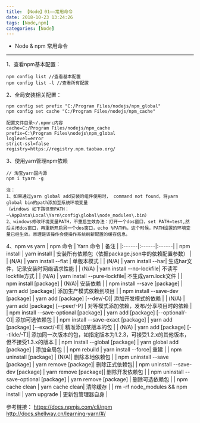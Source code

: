 ```yaml
---
title: 【Node】01——常用命令
date: 2018-10-23 13:24:26
tags: [Node,npm]
categories: [Node]
---
```

- Node & npm 常用命令
<!-- more -->

--------------------------------

1、查看npm基本配置：

	npm config list //查看基本配置
	npm config list -l //查看所有配置


2、全局安装相关配置：

	npm config set prefix "C:/Program Files/nodejs/npm_global"
	npm config set cache "C:/Program Files/nodejs/npm_cache" 

	配置文件目录~/.npmrc内容
	cache=C:/Program Files/nodejs/npm_cache
	prefix=C:\Program Files\nodejs\npm_global
	loglevel=error
	strict-ssl=false
	registry=https://registry.npm.taobao.org/
	
3、使用yarn管理npm依赖

	// 淘宝yarn国内源
	npm i tyarn -g

	注：
	1、如果通过yarn global add安装的组件使用时， command not found，将yarn global bin的path添加至系统环境变量
	（windows 如下路径至PATH：~\AppData\Local\Yarn\config\global\node_modules\.bin）
	2、windows修改环境变量PATH，不重启生效办法：打开一个dos窗口，set PATH=test,然后关闭dos窗口，再重新开启另一个dos窗口，echo %PATH%，这个时候，PATH设置的环境变量已经生效。原理是该操作会使操作系统刷新配置的缓存信息。

4、npm vs yarn
|	npm 命令	|	Yarn 命令 | 备注 |
|:------|:------|:------|
|	npm install |	yarn install |	安装所有依赖包（依据package.json中的依赖配置参数） |
|	(N/A)	|	yarn install --flat | 单版本模式 |
|	(N/A)	|	yarn install --har| 生成har文件，记录安装时网络请求性能 |
|	(N/A)	|	yarn install --no-lockfile| 不读写lockfile方式 |
|	(N/A)	|	yarn install --pure-lockfile| 不生成yarn.lock文件 |
|	npm install [package]	|	(N/A)| 安装依赖 |
|	npm install --save [package]	|	yarn add [package]|	添加生产模式依赖到项目	|
|	npm install --save-dev [package]	|	yarn add [package] [--dev/-D]| 添加开发模式的依赖 |
|	(N/A)	|	yarn add [package] [--peer/-P] | 对等模式添加依赖，发布/分享项目时的依赖 |
|	npm install --save-optional [package]	|	yarn add [package] [--optional/-O]| 添加可选依赖包 |
|	npm install --save-exact [package]	|	yarn add [package] [--exact/-E]| 精准添加某版本的包 |
|	(N/A)	|	yarn add [package] [--tilde/-T]| 添加同一次版本的包，如指定版本为1.2.3，可接受1.2.x的其他版本，但不接受1.3.x的版本 |
|	npm install --global [package]	|	yarn global add [package] | 添加全局包 |
|	npm rebuild	|	yarn install --force| 重建 |
|	npm uninstall [package]	|	(N/A)| 删除本地依赖包 |
|	npm uninstall --save [package]	|	yarn remove [package]| 删除正式依赖包|
|	npm uninstall --save-dev [package]	|	yarn remove [package]| 删除开发依赖包 |
|	npm uninstall --save-optional [package]	|	yarn remove [package] | 删除可选依赖包 |
|	npm cache clean	|	yarn cache clean| 清除缓存 |
|	rm -rf node_modules && npm install	|	yarn upgrade | 更新包管理器自身 |

参考链接：
https://docs.npmjs.com/cli/npm
http://docs.shellway.cn/learning-yarn/#/